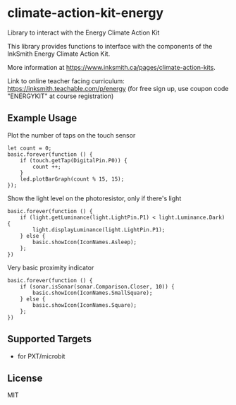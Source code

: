 # climate-action-kit-energy
Library to interact with the Energy Climate Action Kit

This library provides functions to interface with the components of the InkSmith Energy Climate Action Kit. 

More information at https://www.inksmith.ca/pages/climate-action-kits.

Link to online teacher facing curriculum: https://inksmith.teachable.com/p/energy (for free sign up, use coupon code "ENERGYKIT" at course registration)

## Example Usage
Plot the number of taps on the touch sensor
```blocks
let count = 0;
basic.forever(function () {
    if (touch.getTap(DigitalPin.P0)) {
        count ++;
    }
    led.plotBarGraph(count % 15, 15);
});
```
Show the light level on the photoresistor, only if there's light
```blocks
basic.forever(function () {
    if (light.getLuminance(light.LightPin.P1) < light.Luminance.Dark) {
        light.displayLuminance(light.LightPin.P1);
    } else {
        basic.showIcon(IconNames.Asleep);
    };
})
```
Very basic proximity indicator
```blocks
basic.forever(function () {
    if (sonar.isSonar(sonar.Comparison.Closer, 10)) {
        basic.showIcon(IconNames.SmallSquare);
    } else {
        basic.showIcon(IconNames.Square);
    };
})
```
## Supported Targets

* for PXT/microbit

## License

MIT
